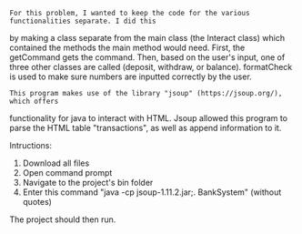 	For this problem, I wanted to keep the code for the various functionalities separate. I did this 
by making a class separate from the main class (the Interact class) which contained the 
methods the main method would need. First, the getCommand gets the command. Then, based on the 
user's input, one of three other classes are called (deposit, withdraw, or balance). formatCheck 
is used to make sure numbers are inputted correctly by the user. 

	This program makes use of the library "jsoup" (https://jsoup.org/), which offers 
functionality for java to interact with HTML. Jsoup allowed this program to parse the HTML table 
"transactions", as well as append information to it. 

Intructions: 
1) Download all files 
2) Open command prompt
3) Navigate to the project's bin folder
4) Enter this command "java -cp jsoup-1.11.2.jar;. BankSystem" (without quotes)

The project should then run. 